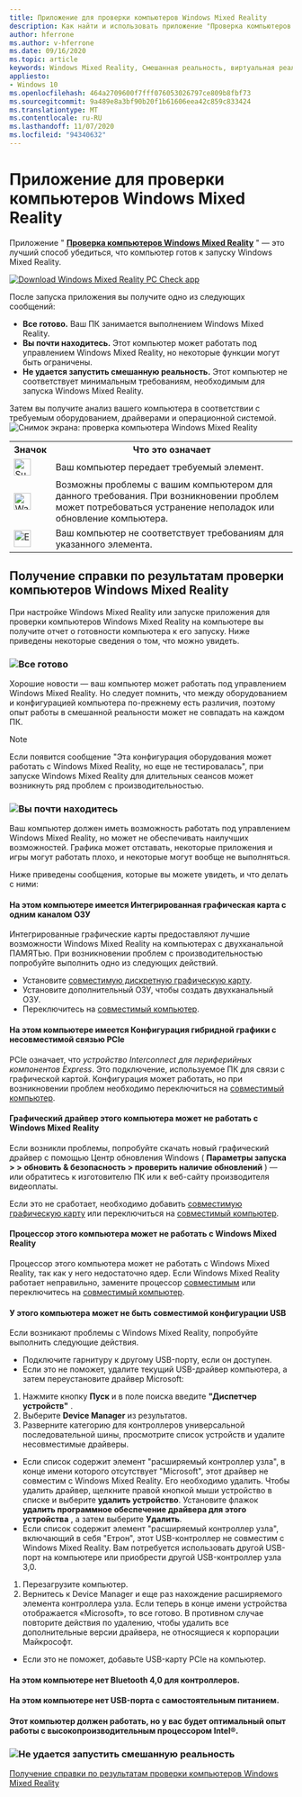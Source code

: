 ```yaml
---
title: Приложение для проверки компьютеров Windows Mixed Reality
description: Как найти и использовать приложение "Проверка компьютеров Windows Mixed Reality" для проверки совместимости компьютера перед покупкой гарнитуры Windows Mixed Reality.
author: hferrone
ms.author: v-hferrone
ms.date: 09/16/2020
ms.topic: article
keywords: Windows Mixed Reality, Смешанная реальность, виртуальная реальность, VR, MR, совместимый, совместимость, ПК, требования к системе
appliesto:
- Windows 10
ms.openlocfilehash: 464a2709600f7fff076053026797ce809b8fbf73
ms.sourcegitcommit: 9a489e8a3bf90b20f1b61606eea42c859c833424
ms.translationtype: MT
ms.contentlocale: ru-RU
ms.lasthandoff: 11/07/2020
ms.locfileid: "94340632"
---
```

# <a name="windows-mixed-reality-pc-check-app"></a>Приложение для проверки компьютеров Windows Mixed Reality

Приложение " **[Проверка компьютеров Windows Mixed Reality](windows-mixed-reality-pc-check-app.md)** " — это лучший способ убедиться, что компьютер готов к запуску Windows Mixed Reality.

<a href="https://www.microsoft.com/store/productid/9NZVL19N7CNC"><img alt="Download Windows Mixed Reality PC Check app" src="images/WMR-PC-Check-app.png"/></a>

После запуска приложения вы получите одно из следующих сообщений:

* **Все готово.** Ваш ПК занимается выполнением Windows Mixed Reality.
* **Вы почти находитесь.** Этот компьютер может работать под управлением Windows Mixed Reality, но некоторые функции могут быть ограничены.
* **Не удается запустить смешанную реальность.** Этот компьютер не соответствует минимальным требованиям, необходимым для запуска Windows Mixed Reality.

Затем вы получите анализ вашего компьютера в соответствии с требуемым оборудованием, драйверами и операционной системой.
![Снимок экрана: проверка компьютера Windows Mixed Reality](images/screenshot-mr-pc-check.jpg) 

<table>
<tr>
<th>Значок</th><th>Что это означает</th>
</tr><tr>
<td> <img alt="Succeeded" width="30" height="30" src="images/glyph-succeeded.png" /></td><td style="vertical-align: middle">Ваш компьютер передает требуемый элемент.</td>
</tr><tr>
<td> <img alt="Warning" width="30" height="30" src="images/glyph-warning.png" /></td><td style="vertical-align: middle">Возможны проблемы с вашим компьютером для данного требования. При возникновении проблем может потребоваться устранение неполадок или обновление компьютера.</td>
</tr><tr>
<td> <img alt="Error" width="30" height="30" src="images/glyph-error.png" /></td><td style="vertical-align: middle">Ваш компьютер не соответствует требованиям для указанного элемента.</td>
</tr>
</table>

## <a name="get-help-with-windows-mixed-reality-pc-check-results"></a>Получение справки по результатам проверки компьютеров Windows Mixed Reality

При настройке Windows Mixed Reality или запуске приложения для проверки компьютеров Windows Mixed Reality на компьютере вы получите отчет о готовности компьютера к его запуску. Ниже приведены некоторые сведения о том, что можно увидеть.

### <a name="youre-good-to-go"></a>![Все готово](images/glyph-succeeded.png)

Хорошие новости — ваш компьютер может работать под управлением Windows Mixed Reality. Но следует помнить, что между оборудованием и конфигурацией компьютера по-прежнему есть различия, поэтому опыт работы в смешанной реальности может не совпадать на каждом ПК.

>[!NOTE]
>Если появится сообщение "Эта конфигурация оборудования может работать с Windows Mixed Reality, но еще не тестировалась", при запуске Windows Mixed Reality для длительных сеансов может возникнуть ряд проблем с производительностью.

### <a name="youre-nearly-there"></a>![Вы почти находитесь](images/glyph-warning.png)

Ваш компьютер должен иметь возможность работать под управлением Windows Mixed Reality, но может не обеспечивать наилучших возможностей. Графика может отставать, некоторые приложения и игры могут работать плохо, и некоторые могут вообще не выполняться.

Ниже приведены сообщения, которые вы можете увидеть, и что делать с ними:

#### <a name="this-pc-has-an-integrated-graphics-card-with-single-channel-ram"></a>На этом компьютере имеется Интегрированная графическая карта с одним каналом ОЗУ

Интегрированные графические карты предоставляют лучшие возможности Windows Mixed Reality на компьютерах с двухканальной ПАМЯТЬю. При возникновении проблем с производительностью попробуйте выполнить одно из следующих действий.

* Установите [совместимую дискретную графическую карту](windows-mixed-reality-minimum-pc-hardware-compatibility-guidelines.md).
* Установите дополнительный ОЗУ, чтобы создать двухканальный ОЗУ.
* Переключитесь на [совместимый компьютер](https://www.microsoft.com/windows/windows-mixed-reality-devices).

#### <a name="this-pc-has-a-hybrid-graphics-configuration-with-an-incompatible-pcie-link"></a>На этом компьютере имеется Конфигурация гибридной графики с несовместимой связью PCIe

PCIe означает, что *устройство Interconnect для периферийных компонентов Express*. Это подключение, используемое ПК для связи с графической картой. Конфигурация может работать, но при возникновении проблем необходимо переключиться на [совместимый компьютер](https://www.microsoft.com/windows/windows-mixed-reality-devices).

#### <a name="this-pcs-graphics-driver-might-not-work-well-with-windows-mixed-reality"></a>Графический драйвер этого компьютера может не работать с Windows Mixed Reality

Если возникли проблемы, попробуйте скачать новый графический драйвер с помощью Центр обновления Windows ( **Параметры запуска > > обновить & безопасность > проверить наличие обновлений** ) — или обратитесь к изготовителю ПК или к веб-сайту производителя видеоплаты.

Если это не сработает, необходимо добавить [совместимую графическую карту](windows-mixed-reality-minimum-pc-hardware-compatibility-guidelines.md) или переключиться на [совместимый компьютер](https://www.microsoft.com/windows/windows-mixed-reality-devices).

#### <a name="this-pcs-processor-might-not-work-well-with-windows-mixed-reality"></a>Процессор этого компьютера может не работать с Windows Mixed Reality

Процессор этого компьютера может не работать с Windows Mixed Reality, так как у него недостаточно ядер. Если Windows Mixed Reality работает неправильно, замените процессор [совместимым](windows-mixed-reality-minimum-pc-hardware-compatibility-guidelines.md) или переключитесь на [совместимый компьютер](https://www.microsoft.com/windows/windows-mixed-reality-devices).

#### <a name="this-pc-might-not-have-a-compatible-usb-configuration"></a>У этого компьютера может не быть совместимой конфигурации USB

Если возникают проблемы с Windows Mixed Reality, попробуйте выполнить следующие действия.

* Подключите гарнитуру к другому USB-порту, если он доступен.
* Если это не поможет, удалите текущий USB-драйвер компьютера, а затем переустановите драйвер Microsoft:

1. Нажмите кнопку **Пуск** и в поле поиска введите **"Диспетчер устройств"** .
1. Выберите **Device Manager** из результатов.
1. Разверните категорию для контроллеров универсальной последовательной шины, просмотрите список устройств и удалите несовместимые драйверы. 
 * Если список содержит элемент "расширяемый контроллер узла", в конце имени которого отсутствует "Microsoft", этот драйвер не совместим с Windows Mixed Reality. Его необходимо удалить. Чтобы удалить драйвер, щелкните правой кнопкой мыши устройство в списке и выберите **удалить устройство**. Установите флажок **удалить программное обеспечение драйвера для этого устройства** , а затем выберите **Удалить**.
 * Если список содержит элемент "расширяемый контроллер узла", включающий в себя "Етрон", этот USB-контроллер не совместим с Windows Mixed Reality. Вам потребуется использовать другой USB-порт на компьютере или приобрести другой USB-контроллер узла 3,0.
1. Перезагрузите компьютер. 
1. Вернитесь к Device Manager и еще раз нахождение расширяемого элемента контроллера узла. Если теперь в конце имени устройства отображается «Microsoft», то все готово. В противном случае повторите действия по удалению, чтобы удалить все дополнительные версии драйвера, не относящиеся к корпорации Майкрософт.
* Если это не поможет, добавьте USB-карту PCIe на компьютер.

#### <a name="this-pc-doesnt-have-bluetooth-40-for-controllers"></a>На этом компьютере нет Bluetooth 4,0 для контроллеров.

#### <a name="this-pc-doesnt-have-a-self-powered-usb-port"></a>На этом компьютере нет USB-порта с самостоятельным питанием.

#### <a name="this-pc-should-work-but-youll-have-the-best-experience-with-a-high-performance-intel-processor"></a>Этот компьютер должен работать, но у вас будет оптимальный опыт работы с высокопроизводительным процессором Intel®.

### <a name="cant-run-mixed-reality"></a>![Не удается запустить смешанную реальность](images/glyph-error.png)

 [Получение справки по результатам проверки компьютеров Windows Mixed Reality](https://support.microsoft.com/en-us/help/4045777/windows-10-get-help-with-pc-compatibility-in-windows-mixed-reality)
